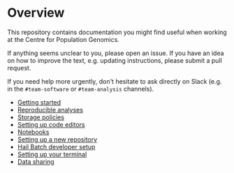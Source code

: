 # Overview

This repository contains documentation you might find useful when working at the
Centre for Population Genomics.

If anything seems unclear to you, please open an issue. If you have an idea on
how to improve the text, e.g. updating instructions, please submit a pull
request.

If you need help more urgently, don't hesitate to ask directly on Slack (e.g. in
the `#team-software` or `#team-analysis` channels).

- [Getting started](getting_started.md)
- [Reproducible analyses](reproducible_analyses.md)
- [Storage policies](storage_policies)
- [Setting up code editors](code_editors.md)
- [Notebooks](notebooks.md)
- [Setting up a new repository](new_repository.md)
- [Hail Batch developer setup](hail_batch_dev.md)
- [Setting up your terminal](terminal.md)
- [Data sharing](data_sharing.md)

